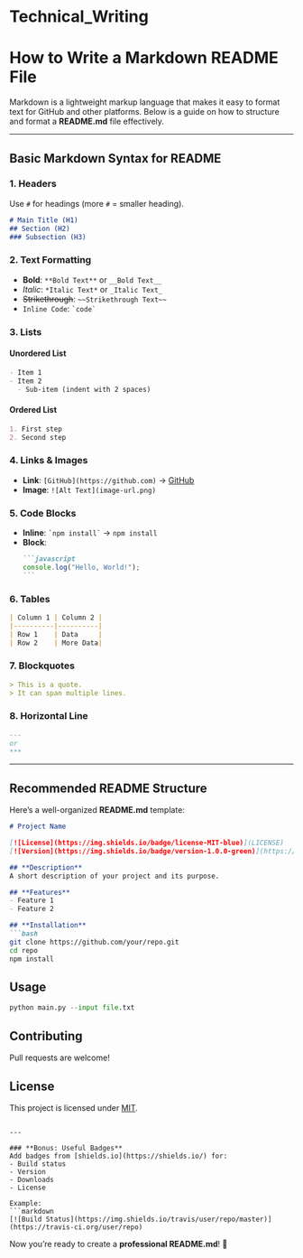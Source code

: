 # Technical_Writing 

# How to Write a Markdown README File  

Markdown is a lightweight markup language that makes it easy to format text for GitHub and other platforms. Below is a guide on how to structure and format a **README.md** file effectively.  

---

## **Basic Markdown Syntax for README**  

### **1. Headers**  
Use `#` for headings (more `#` = smaller heading).  

```markdown
# Main Title (H1)  
## Section (H2)  
### Subsection (H3)  
```  

### **2. Text Formatting**  
- **Bold**: `**Bold Text**` or `__Bold Text__`  
- *Italic*: `*Italic Text*` or `_Italic Text_`  
- ~~Strikethrough~~: `~~Strikethrough Text~~`  
- `Inline Code`: `` `code` ``  

### **3. Lists**  

#### **Unordered List**  
```markdown
- Item 1  
- Item 2  
  - Sub-item (indent with 2 spaces)  
```  

#### **Ordered List**  
```markdown
1. First step  
2. Second step  
```  

### **4. Links & Images**  
- **Link**: `[GitHub](https://github.com)` → [GitHub](https://github.com)  
- **Image**: `![Alt Text](image-url.png)`  

### **5. Code Blocks**  
- **Inline**: `` `npm install` `` → `npm install`  
- **Block**:  
  ````markdown
  ```javascript
  console.log("Hello, World!");
  ```
  ````  

### **6. Tables**  
```markdown
| Column 1 | Column 2 |
|----------|----------|
| Row 1    | Data     |
| Row 2    | More Data|
```  

### **7. Blockquotes**  
```markdown
> This is a quote.  
> It can span multiple lines.  
```  

### **8. Horizontal Line**  
```markdown
---
or
***
```  

---

## **Recommended README Structure**  

Here’s a well-organized **README.md** template:  

```markdown
# Project Name  

[![License](https://img.shields.io/badge/license-MIT-blue)](LICENSE)  
[![Version](https://img.shields.io/badge/version-1.0.0-green)](https://github.com/your/repo)  

## **Description**  
A short description of your project and its purpose.  

## **Features**  
- Feature 1  
- Feature 2  

## **Installation**  
```bash
git clone https://github.com/your/repo.git  
cd repo  
npm install  
```  

## **Usage**  
```python
python main.py --input file.txt  
```  

## **Contributing**  
Pull requests are welcome!  

## **License**  
This project is licensed under [MIT](LICENSE).  
```  

---

### **Bonus: Useful Badges**  
Add badges from [shields.io](https://shields.io/) for:  
- Build status  
- Version  
- Downloads  
- License  

Example:  
```markdown
[![Build Status](https://img.shields.io/travis/user/repo/master)](https://travis-ci.org/user/repo)  
```  

Now you’re ready to create a **professional README.md**! 🚀
